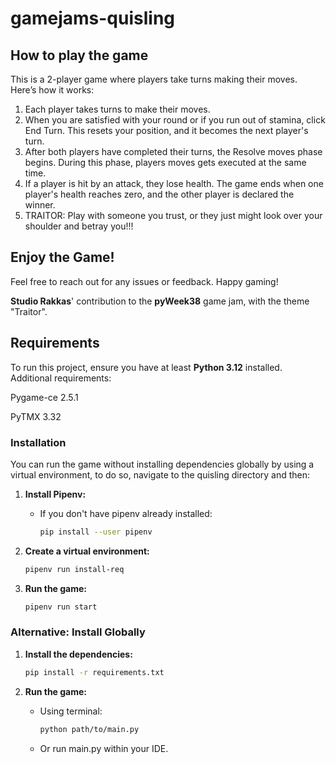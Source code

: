 # gamejams-quisling

## How to play the game

This is a 2-player game where players take turns making their moves. Here’s how it works:

1. Each player takes turns to make their moves.
2. When you are satisfied with your round or if you run out of stamina, click End Turn. This resets your position, and it becomes the next player's turn.
3. After both players have completed their turns, the Resolve moves phase begins. During this phase, players moves gets executed at the same time.
4. If a player is hit by an attack, they lose health. The game ends when one player's health reaches zero, and the other player is declared the winner.
5. TRAITOR: Play with someone you trust, or they just might look over your shoulder and betray you!!!

## Enjoy the Game!
Feel free to reach out for any issues or feedback. Happy gaming!

**Studio Rakkas**' contribution to the **pyWeek38** game jam, with the theme "Traitor".

## Requirements

To run this project, ensure you have at least **Python 3.12** installed.
Additional requirements:

   Pygame-ce 2.5.1

   PyTMX 3.32

### Installation

You can run the game without installing dependencies globally by using a virtual environment, to do so, navigate to the quisling directory and then:

1. **Install Pipenv:**
   - If you don't have pipenv already installed:
     ```bash
     pip install --user pipenv
     ```

1. **Create a virtual environment:**
   ```bash
   pipenv run install-req
   ```

2. **Run the game:**
   ```bash
   pipenv run start 
   ```

### Alternative: Install Globally

1. **Install the dependencies:**
   ```bash
   pip install -r requirements.txt
   ```

2. **Run the game:**
   - Using terminal:
     ```bash
     python path/to/main.py
     ```
   - Or run main.py within your IDE.


